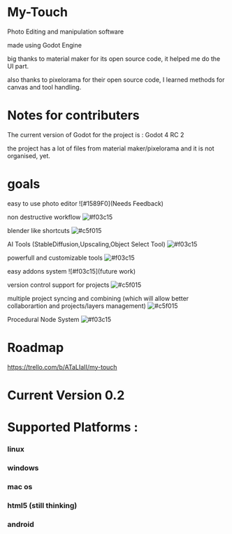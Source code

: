 # My-Touch
 Photo Editing and manipulation software

 made using Godot Engine
 
 big thanks to material maker for its open source code, it helped me do the UI part.
 
 also thanks to pixelorama for their open source code, I learned methods for canvas and tool handling.

# Notes for contributers

The current version of Godot for the project is : Godot 4 RC 2

the project has a lot of files from material maker/pixelorama and it is not organised, yet.

# goals
 easy to use photo editor ![#1589F0](Needs Feedback)
 
 non destructive workflow ![#f03c15](In-Progress)

 blender like shortcuts ![#c5f015](Done)

 AI Tools (StableDiffusion,Upscaling,Object Select Tool) ![#f03c15](To-Do)

 powerfull and customizable tools ![#f03c15](In-Progress)

 easy addons system ![#f03c15](future work)

 version control support for projects ![#c5f015](Done)

 multiple project syncing and combining (which will allow better collaborartion and projects/layers management) ![#c5f015](Done)

 Procedural Node System ![#f03c15](To-Do)

# Roadmap
 https://trello.com/b/ATaLIaII/my-touch
 
# Current Version 0.2


# Supported Platforms :

### linux

### windows

### mac os

### html5 (still thinking)

### android
